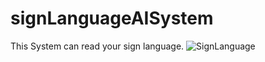 # signLanguageAISystem
This System can read your sign language.
![SignLanguage](https://github.com/bedirhantuncer/signLanguageAISystem/assets/65602031/1708807b-a470-48f5-a417-d24147f0e3ba)
